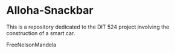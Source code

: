 # Alloha-Snackbar
This is a repository dedicated to the DIT 524 project involving the construction of a smart car.




















FreeNelsonMandela
